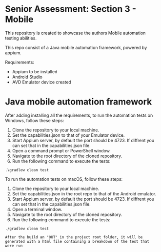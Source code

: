 # Senior Assessment: Section 3 - Mobile

This repository is created to showcase the authors Mobile automation testing abilities.

This repo consist of a Java mobile automation framework, powered by appium.

Requirements:
 - Appium to be installed
 - Android Studio 
 - AVD Emulator device created
 
# Java mobile automation framework

After adding installing all the requirements, to run the automation tests on Windows, follow these steps:

1. Clone the repository to your local machine.
2. Set the capabilities.json to that of your Emulator device.
3. Start Appium server, by default the port should be 4723. If diffrent you can set that in the capabilities.json file.
4. Open a command prompt or PowerShell window.
5. Navigate to the root directory of the cloned repository.
6. Run the following command to execute the tests:
```
.\gradlew clean test
```
To run the automation tests on macOS, follow these steps:

1. Clone the repository to your local machine.
2. Set the capabilities.json in the root repo to that of the Android emulator.
3. Start Appium server, by default the port should be 4723. If diffrent you can set that in the capabilities.json file.
4. Open a terminal window.
5. Navigate to the root directory of the cloned repository.
6. Run the following command to execute the tests:
```
./gradlew clean test

After the build an "OUT" in the project root folder, it will be generated with a html file containing a breakdown of the test that 
were run
